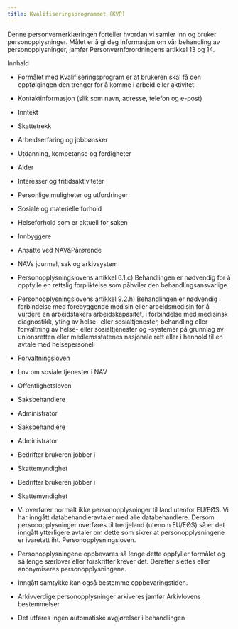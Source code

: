 ```yaml
---
title: Kvalifiseringsprogrammet (KVP)
---
```



  

Denne personvernerklæringen forteller hvordan vi samler inn og bruker personopplysninger. Målet er å gi deg informasjon om vår behandling av personopplysninger, jamfør Personvernforordningens artikkel 13 og 14.

  

Innhald

*   Formålet med Kvalifiseringsprogram er at brukeren skal få den oppfølgingen den trenger for å komme i arbeid eller aktivitet.  
    
*   Kontaktinformasjon (slik som navn, adresse, telefon og e-post)  
    
*   Inntekt  
    
*   Skattetrekk  
    
*   Arbeidserfaring og jobbønsker  
    
*   Utdanning, kompetanse og ferdigheter  
    
*   Alder  
    
*   Interesser og fritidsaktiviteter  
    
*   Personlige muligheter og utfordringer  
    
*   Sosiale og materielle forhold  
    
*   Helseforhold som er aktuell for saken  
    
*   Innbyggere  
    
*   Ansatte ved NAV&Pårørende  
    
*   NAVs jourmal, sak og arkivsystem  
    
*   Personopplysningslovens artikkel 6.1.c) Behandlingen er nødvendig for å oppfylle en rettslig forpliktelse som påhviler den behandlingsansvarlige.  
    
*   Personopplysningslovens artikkel 9.2.h) Behandlingen er nødvendig i forbindelse med forebyggende medisin eller arbeidsmedisin for å vurdere en arbeidstakers arbeidskapasitet, i forbindelse med medisinsk diagnostikk, yting av helse- eller sosialtjenester, behandling eller forvaltning av helse- eller sosialtjenester og -systemer på grunnlag av unionsretten eller medlemsstatenes nasjonale rett eller i henhold til en avtale med helsepersonell  
    
*   Forvaltningsloven  
    
*   Lov om sosiale tjenester i NAV  
    
*   Offentlighetsloven  
    
*   Saksbehandlere  
    
*   Administrator  
    
*   Saksbehandlere  
    
*   Administrator  
    
*   Bedrifter brukeren jobber i  
    
*   Skattemyndighet  
    
*   Bedrifter brukeren jobber i  
    
*   Skattemyndighet  
    
*   Vi overfører normalt ikke personopplysninger til land utenfor EU/EØS. Vi har inngått databehandleravtaler med alle databehandlere. Dersom personopplysninger overføres til tredjeland (utenom EU/EØS) så er det inngått ytterligere avtaler om dette som sikrer at personopplysningene er ivaretatt iht. Personopplysningsloven.  
    
*   Personopplysningene oppbevares så lenge dette oppfyller formålet og så lenge særlover eller forskrifter krever det. Deretter slettes eller anonymiseres personopplysningene.  
    
*   Inngått samtykke kan også bestemme oppbevaringstiden.  
    
*   Arkivverdige personopplysninger arkiveres jamfør Arkivlovens bestemmelser  
    
*   Det utføres ingen automatiske avgjørelser i behandlingen